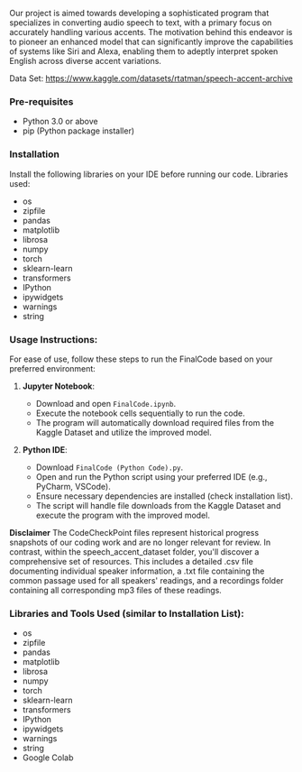 Our project is aimed towards developing a sophisticated program that specializes in converting audio speech to text, with a primary focus on accurately handling various accents. The motivation behind this endeavor is to pioneer an enhanced model that can significantly improve the capabilities of systems like Siri and Alexa, enabling them to adeptly interpret spoken English across diverse accent variations.

Data Set: https://www.kaggle.com/datasets/rtatman/speech-accent-archive

### Pre-requisites
* Python 3.0 or above
* pip (Python package installer)

### Installation

Install the following libraries on your IDE before running our code.
Libraries used:
* os
* zipfile
* pandas
* matplotlib
* librosa
* numpy
* torch
* sklearn-learn
* transformers
* IPython
* ipywidgets
* warnings
* string

### Usage Instructions:
For ease of use, follow these steps to run the FinalCode based on your preferred environment:

1. **Jupyter Notebook**:
   - Download and open `FinalCode.ipynb`.
   - Execute the notebook cells sequentially to run the code.
   - The program will automatically download required files from the Kaggle Dataset and utilize the improved model.

2. **Python IDE**:
   - Download `FinalCode (Python Code).py`.
   - Open and run the Python script using your preferred IDE (e.g., PyCharm, VSCode).
   - Ensure necessary dependencies are installed (check installation list).
   - The script will handle file downloads from the Kaggle Dataset and execute the program with the improved model.

**Disclaimer** The CodeCheckPoint files represent historical progress snapshots of our coding work and are no longer relevant for review. In contrast, within the speech_accent_dataset folder, you'll discover a comprehensive set of resources. This includes a detailed .csv file documenting individual speaker information, a .txt file containing the common passage used for all speakers' readings, and a recordings folder containing all corresponding mp3 files of these readings.

### Libraries and Tools Used (similar to Installation List):

* os
* zipfile
* pandas
* matplotlib
* librosa
* numpy
* torch
* sklearn-learn
* transformers
* IPython
* ipywidgets
* warnings
* string
* Google Colab
